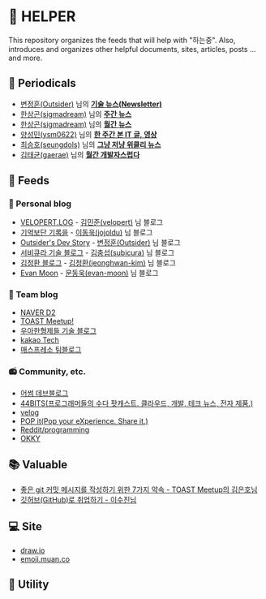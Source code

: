 # :star2: HELPER
This repository organizes the feeds that will help with "하는중". Also, introduces and organizes other helpful documents, sites, articles, posts ... and more.

## :newspaper: Periodicals
- [변정훈(Outsider)](https://github.com/outsideris) 님의 __[기술 뉴스(Newsletter)](https://blog.outsider.ne.kr/category/Newsletter)__
- [한상곤(sigmadream)](http://www.sangkon.com/) 님의 __[주간 뉴스](https://www.sangkon.com/tag/weekly/)__
- [한상곤(sigmadream)](http://www.sangkon.com/) 님의 __[월간 뉴스](https://www.sangkon.com/tag/monthly/)__
- [양성민(ysm0622)](https://github.com/ysm0622) 님의 __[한 주간 본 IT 글, 영상](https://velog.io/@chris/series/-%ED%95%9C-%EC%A3%BC%EA%B0%84-%EB%B3%B8-IT-%EA%B8%80-%EC%98%81%EC%83%81)__
- [최승호(seungdols)](https://github.com/seungdols) 님의 __[그냥 저냥 위클리 뉴스](https://seungdols.tistory.com/category/%EC%8A%B9%EB%8F%8C%20%EC%93%B0%EB%8B%A4)__
- [김태균(gaerae)](https://github.com/gaerae) 님의 __[월간 개발자스럽다](https://blog.gaerae.com/search/label/newsletter)__

## :scroll: Feeds
### :star2: Personal blog
- [VELOPERT.LOG](https://velopert.com/about) - [김민준(velopert)](https://github.com/velopert) 님 블로그
- [기억보단 기록을](https://jojoldu.tistory.com/) - [이동욱(jojoldu)](https://github.com/jojoldu) 님 블로그
- [Outsider's Dev Story](https://blog.outsider.ne.kr) - [변정훈(Outsider)](https://github.com/outsideris) 님 블로그
- [서비큐라 기술 블로그](https://subicura.com/) - [김충섭(subicura)](https://github.com/subicura) 님 블로그
- [김정환 블로그](http://jeonghwan-kim.github.io/) - [김정환(jeonghwan-kim)](https://github.com/jeonghwan-kim) 님 블로그
- [Evan Moon](https://evan-moon.github.io/) - [문동욱(evan-moon)](https://github.com/evan-moon) 님 블로그

### :office: Team blog
- [NAVER D2](https://d2.naver.com/home)
- [TOAST Meetup!](https://meetup.toast.com/)
- [우아한형제들 기술 블로그](http://woowabros.github.io/)
- [kakao Tech](https://tech.kakao.com/)
- [매스프레소 팀블로그](https://medium.com/qandastudy)

### :radio: Community, etc.
- [어썸 데브블로그](https://awesome-devblog.netlify.com/)
- [44BITS(프로그래머들의 수다 팟캐스트. 클라우드, 개발, 테크 뉴스, 전자 제품.)](https://www.44bits.io/ko)
- [velog](https://velog.io/)
- [POP it(Pop your eXperience. Share it.)](https://www.popit.kr/)
- [Reddit/programming](https://www.reddit.com/r/programming/)
- [OKKY](https://okky.kr/)

## :books: Valuable
- [좋은 git 커밋 메시지를 작성하기 위한 7가지 약속 - TOAST Meetup의 김은호님](https://meetup.toast.com/posts/106)
- [깃허브(GitHub)로 취업하기 - 이수진님](https://sujinlee.me/professional-github/)

## :computer: Site
- [draw.io](https://www.draw.io/)
- [emoji.muan.co](https://emoji.muan.co)

## :link: Utility